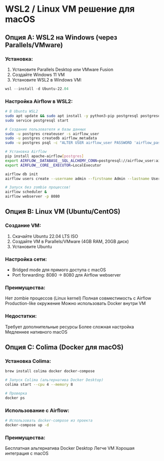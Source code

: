 # WSL2 / Linux VM решение для macOS

## Опция A: WSL2 на Windows (через Parallels/VMware)

### Установка:
1. Установите Parallels Desktop или VMware Fusion
2. Создайте Windows 11 VM
3. Установите WSL2 в Windows VM:
```powershell
wsl --install -d Ubuntu-22.04
```

### Настройка Airflow в WSL2:
```bash
# В Ubuntu WSL2
sudo apt update && sudo apt install -y python3-pip postgresql postgresql-contrib
sudo service postgresql start

# Создание пользователя и базы данных
sudo -u postgres createuser -s airflow_user
sudo -u postgres createdb airflow_metadata
sudo -u postgres psql -c "ALTER USER airflow_user PASSWORD 'airflow_password';"

# Установка Airflow
pip install apache-airflow[postgres]
export AIRFLOW__DATABASE__SQL_ALCHEMY_CONN=postgresql://airflow_user:airflow_password@localhost:5432/airflow_metadata
export AIRFLOW__CORE__EXECUTOR=LocalExecutor

airflow db init
airflow users create --username admin --firstname Admin --lastname User --role Admin --email admin@example.com --password admin

# Запуск без zombie процессов!
airflow scheduler &
airflow webserver -p 8080
```

## Опция B: Linux VM (Ubuntu/CentOS)

### Создание VM:
1. Скачайте Ubuntu 22.04 LTS ISO
2. Создайте VM в Parallels/VMware (4GB RAM, 20GB диск)
3. Установите Ubuntu

### Настройка сети:
- Bridged mode для прямого доступа с macOS
- Port forwarding: 8080 -> 8080 для Airflow webserver

### Преимущества:
Нет zombie процессов (Linux kernel)
Полная совместимость с Airflow
Production-like окружение
Можно использовать Docker внутри VM

### Недостатки:
Требует дополнительные ресурсы
Более сложная настройка
Медленнее нативного macOS

## Опция C: Colima (Docker для macOS)

### Установка Colima:
```bash
brew install colima docker docker-compose

# Запуск Colima (альтернатива Docker Desktop)
colima start --cpu 4 --memory 8

# Проверка
docker ps
```

### Использование с Airflow:
```bash
# Использовать docker-compose из проекта
docker-compose up -d
```

### Преимущества:
Бесплатная альтернатива Docker Desktop
Легче VM
Хорошая интеграция с macOS
